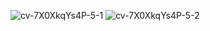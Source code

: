 ![cv-7X0XkqYs4P-5-1](https://user-images.githubusercontent.com/61467957/226788133-1f31ca9c-b04e-479e-92ce-f7b05f4cd2fd.png)
![cv-7X0XkqYs4P-5-2](https://user-images.githubusercontent.com/61467957/226788140-ee8ddf55-edb4-4684-89f9-60b02dcfba13.png)
